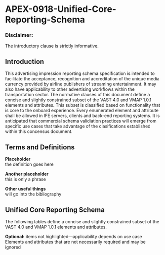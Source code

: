 # APEX-0918-Unified-Core-Reporting-Schema
### Disclaimer:  
The introductory clause is strictly informative. 

## Introduction 
This advertising impression reporting schema specification is intended to facilitate the acceptance, recognition and accreditation of the unique media currency provided by airline publishers of streaming entertainment. It may also have applicability to other advertising workflows within the transportation sector.
The normative clauses of this document define a concise and slightly constrained subset of the VAST 4.0 and VMAP 1.0.1 elements and attributes. This subset is classified based on functionality that is core to the onboard experience. Every enumerated element and attribute shall be allowed in IFE servers, clients and back-end reporting systems. It is anticipated that commercial schema validiation practices will emerge from specific use cases that take advantage of the clasifications established within this concensus document.

## Terms and Definitions  
**Placeholder**  
the definition goes here

**Another placeholder**  
this is only a phrase  

**Other useful things**  
will go into the bibliography  

## Unified Core Reporting Schema
The following tables define a concise and slightly constrained subset of the VAST 4.0 and VMAP 1.0.1 elements and attributes.  

**Optional:** 
items not highlighted—applicability depends on use case  
Elements and attributes that are not necessarily required and may be ignored

